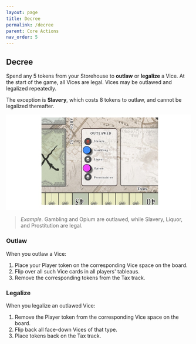 ```yaml
---
layout: page
title: Decree
permalink: /decree
parent: Core Actions
nav_order: 5
---
```

## Decree

Spend any 5 tokens from your Storehouse to **outlaw** or **legalize** a Vice. At the start of the game, all Vices are legal. Vices may be outlawed and legalized repeatedly.

The exception is **Slavery**, which costs 8 tokens to outlaw, and cannot be legalized thereafter.

![Vice spaces](img/vice_space.jpg)

> *Example.* Gambling and Opium are outlawed, while Slavery, Liquor, and Prostitution are legal.

### Outlaw
When you outlaw a Vice:
1. Place your Player token on the corresponding Vice space on the board.
2. Flip over all such Vice cards in all players' tableaus.
3. Remove the corresponding tokens from the Tax track.
<!-- 4. Discard all such Vice cards, if any, from the Market. -->

### Legalize
When you legalize an outlawed Vice:
1. Remove the Player token from the corresponding Vice space on the board.
2. Flip back all face-down Vices of that type.
3. Place tokens back on the Tax track.
